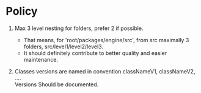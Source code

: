 # Policy

1. Max 3 level nesting for folders, prefer 2 if possible.

   - That means, for 'root/packages/engine/src', from src maximally 3 folders, src/level1/level2/level3.
   - It should definitely contribute to better quality and easier maintenance.

2. Classes versions are named in convention classNameV1, classNameV2, ....  
   Versions Should be documented.
